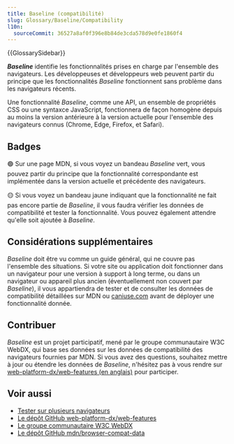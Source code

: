 ```yaml
---
title: Baseline (compatibilité)
slug: Glossary/Baseline/Compatibility
l10n:
  sourceCommit: 36527a8af0f396e8b84de3cda578d9e0fe1860f4
---
```


{{GlossarySidebar}}

**<i lang="en">Baseline</i>** identifie les fonctionnalités prises en charge par l'ensemble des navigateurs. Les développeuses et développeurs web peuvent partir du principe que les fonctionnalités <i lang="en">Baseline</i> fonctionnent sans problème dans les navigateurs récents.

Une fonctionnalité <i lang="en">Baseline</i>, comme une API, un ensemble de propriétés CSS ou une syntaxce JavaScript, fonctionnera de façon homogène depuis au moins la version antérieure à la version actuelle pour l'ensemble des navigateurs connus (Chrome, Edge, Firefox, et Safari).

## Badges

🟢 Sur une page MDN, si vous voyez un bandeau <i lang="en">Baseline</i> vert, vous pouvez partir du principe que la fonctionnalité correspondante est implémentée dans la version actuelle et précédente des navigateurs.

🟡 Si vous voyez un bandeau jaune indiquant que la fonctionnalité ne fait pas encore partie de <i lang="en">Baseline</i>, il vous faudra vérifier les données de compatibilité et tester la fonctionnalité. Vous pouvez également attendre qu'elle soit ajoutée à <i lang="en">Baseline</i>.

## Considérations supplémentaires

<i lang="en">Baseline</i> doit être vu comme un guide général, qui ne couvre pas l'ensemble des situations. Si votre site ou application doit fonctionner dans un navigateur pour une version à support à long terme, ou dans un navigateur ou appareil plus ancien (éventuellement non couvert par <i lang="en">Baseline</i>), il vous appartiendra de tester et de consulter les données de compatibilité détaillées sur MDN ou [caniuse.com](https://caniuse.com/) avant de déployer une fonctionnalité donnée.

## Contribuer

<i lang="en">Baseline</i> est un projet participatif, mené par le groupe communautaire W3C WebDX, qui base ses données sur les données de compatibilité des navigateurs fournies par MDN. Si vous avez des questions, souhaitez mettre à jour ou étendre les données de <i lang="en">Baseline</i>, n'hésitez pas à vous rendre sur [web-platform-dx/web-features (en anglais)](https://github.com/web-platform-dx/web-features) pour participer.

## Voir aussi

- [Tester sur plusieurs navigateurs](/fr/docs/Learn/Tools_and_testing/Cross_browser_testing)
- [Le dépôt GitHub web-platform-dx/web-features](https://github.com/web-platform-dx/web-features)
- [Le groupe communautaire W3C WebDX](https://www.w3.org/community/webdx/)
- [Le dépôt GitHub mdn/browser-compat-data](https://github.com/mdn/browser-compat-data)
